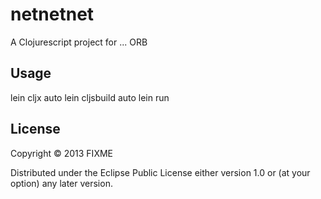 # netnetnet

A Clojurescript project for ... ORB

## Usage


lein cljx auto
lein cljsbuild auto
lein run

## License

Copyright © 2013 FIXME

Distributed under the Eclipse Public License either version 1.0 or (at
your option) any later version.
